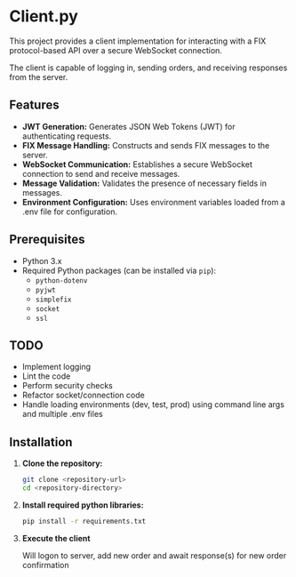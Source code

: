# Client.py

This project provides a client implementation for interacting with a FIX protocol-based API over a secure WebSocket connection. 

The client is capable of logging in, sending orders, and receiving responses from the server.

## Features

- **JWT Generation:** Generates JSON Web Tokens (JWT) for authenticating requests.
- **FIX Message Handling:** Constructs and sends FIX messages to the server.
- **WebSocket Communication:** Establishes a secure WebSocket connection to send and receive messages.
- **Message Validation:** Validates the presence of necessary fields in messages.
- **Environment Configuration:** Uses environment variables loaded from a .env file for configuration.

## Prerequisites

- Python 3.x
- Required Python packages (can be installed via `pip`):
  - `python-dotenv`
  - `pyjwt`
  - `simplefix`
  - `socket`
  - `ssl`

## TODO

- Implement logging
- Lint the code
- Perform security checks
- Refactor socket/connection code
- Handle loading environments (dev, test, prod) using command line args and multiple .env files

## Installation

1. **Clone the repository:**
   ```sh
   git clone <repository-url>
   cd <repository-directory>

2. **Install required python libraries:**
   ```sh
   pip install -r requirements.txt 

3. **Execute the client**

   Will logon to server, add new order and await response(s) for new order confirmation 

